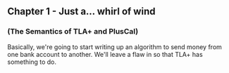 ## Chapter 1 - Just a... whirl of wind
### (The Semantics of TLA+ and PlusCal)

Basically, we're going to start writing up an algorithm to send money from one bank account to another.
We'll leave a flaw in so that TLA+ has something to do.
